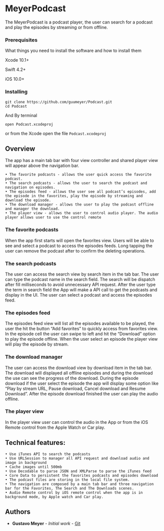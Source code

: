 # MeyerPodcast
The MeyerPodcast is a podcast player, the user can search for a podcast and play the episodes by streaming or from offline.

### Prerequisites

What things you need to install the software and how to install them

Xcode 10.1+

Swift 4.2+

iOS 10.0+

### Installing

```
git clone https://github.com/guumeyer/Podcast.git 
cd Podcast
```

And By terminal 
```
open Podcast.xcodeproj
```

or from the Xcode open the file `Podcast.xcodeproj`

## Overview

The app has a main tab bar with four view controller and shared player view will appear above the navigation bar.

	• The favorite podcasts - allows the user quick access the favorite podcast.
	• The search podcasts - allows the user to search the podcast and navigation on episodes. 
	• The episodes feed - allows the user see all podcast’s episodes, add the episode in the favorites, play the episode by streaming and download the episode.
	• The download manager - allows the user to play the podcast offline and manager the download.
	• The player view - allows the user to control audio player. The audio player allows user to use the control remote 

### The favorite podcasts
When the app first starts will open the favorites view. Users will be able to see and select a podcast to access the episodes feeds. 
Long tapping the user can remove the podcast after to confirm the deleting operations.

### The search podcasts
The user can access the search view by search item in the tab bar. The user can type the podcast name in the search field. The search will be dispatch after fill milliseconds to avoid unnecessary API request.
After the user type the term in search field  the App will make a API call to get the podcasts and display in the UI.
The user can select a podcast and access the episodes feed.

### The episodes feed
The episodes feed view will list all the episodes available to be played, the user the hit the button “Add favorites”  to quickly access from favorites view.
In the episode cell the user can swipe to left and hit the “Download” option to play the episode offline. 
When the user select an episode the player view will play the episode by stream. 

### The download manager
The user can access the download view by download item in the tab bar.  The download will displayed all offline episodes and during the download  the use can see the progress of the download. During the episode download  if the user select the episode the app will display some option like “Play by stream URL, Pause download, Cancel download and Resume Download”.  After the episode download finished the user can play the audio offline.

### The player view
In the player view user can control the audio in the  App or from the iOS Remote control from the Apple Watch or Car play.  

## Technical features:
	• Use iTunes API to search the podcasts
	• Use URLSession to manager all API request and download audio and image in background
	• Cache images until 500mb
	• Use Decodable to parse JSON and XMLParse to parse the iTunes feed
	• Core Data to persistent the favorites podcasts and episodes download
	• The podcast files are storing in the local file system.
	• The navigation are composed by a main tab bar and three navigation bar for the Favorites, The Search and The Downloads scenes.
	• Audio Remote control by iOS remote control when the app is in background mode, by Apple watch and Car play.
  
  ## Authors
* **Gustavo Meyer** - *Initial work* - [Git](https://github.com/guumeyer)
